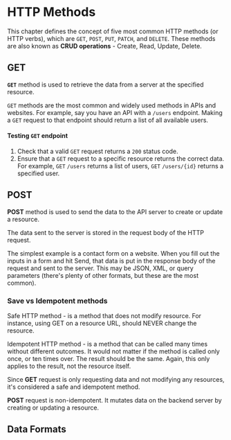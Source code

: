 # HTTP Methods

This chapter defines the concept of five most common HTTP methods (or HTTP verbs), which are `GET`, `POST`, `PUT`, `PATCH`, and `DELETE`. These methods are also known as **CRUD operations** - Create, Read, Update, Delete.

## GET

**`GET`** method is used to retrieve the data from a server at the specified resource.

`GET` methods are the most common and widely used methods in APIs and websites. For example, say you have an API with a `/users` endpoint. Making a `GET` request to that endpoint should return a list of all available users.

#### Testing `GET` endpoint

1. Check that a valid `GET` request returns a `200` status code.
1. Ensure that a `GET` request to a specific resource returns the correct data. For example, `GET` `/users` returns a list of users, `GET` `/users/{id}` returns a specified user.

## POST

**POST** method is used to send the data to the API server to create or update a resource.

The data sent to the server is stored in the request body of the HTTP request.

The simplest example is a contact form on a website. When you fill out the inputs in a form and hit Send, that data is put in the response body of the request and sent to the server. This may be JSON, XML, or query parameters (there's plenty of other formats, but these are the most common).

### Save vs Idempotent methods

Safe HTTP method - is a method that does not modify resource. For instance, using GET on a resource URL, should NEVER change the resource.

Idempotent HTTP method - is a method that can be called many times without different outcomes. It would not matter if the method is called only once, or ten times over. The result should be the same. Again, this only applies to the result, not the resource itself.

Since **GET** request is only requesting data and not modifying any resources, it's considered a safe and idempotent method.

**POST** request is non-idempotent. It mutates data on the backend server by creating or updating a resource.

## Data Formats

